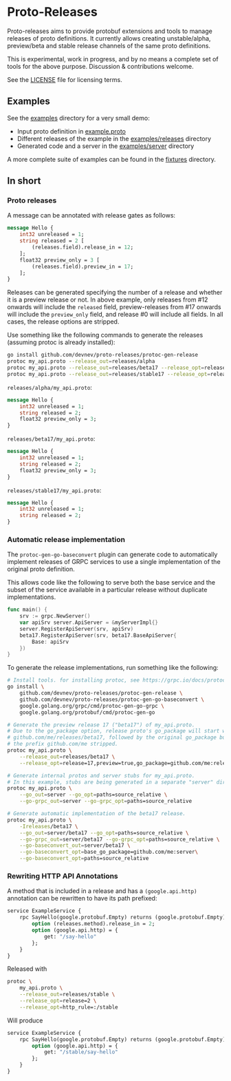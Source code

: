 # Proto-Releases

Proto-releases aims to provide protobuf extensions and tools to manage releases
of proto definitions. It currently allows creating unstable/alpha, preview/beta
and stable release channels of the same proto definitions.

This is experimental, work in progress, and by no means a complete set of tools
for the above purpose. Discussion & contributions welcome.

See the [LICENSE](LICENSE) file for licensing terms.

## Examples

See the [examples](examples) directory for a very small demo:

- Input proto definition in [example.proto](examples/example.proto)
- Different releases of the example in the [examples/releases](examples/releases) directory
- Generated code and a server in the [examples/server](examples/server) directory

A more complete suite of examples can be found in the [fixtures](fixtures)
directory.

## In short

### Proto releases

A message can be annotated with release gates as follows:

```proto
message Hello {
    int32 unreleased = 1;
    string released = 2 [
        (releases.field).release_in = 12;
    ];
    float32 preview_only = 3 [
        (releases.field).preview_in = 17;
    ];
}
```

Releases can be generated specifying the number of a release and whether it is a
preview release or not. In above example, only releases from #12 onwards will
include the `released` field, preview-releases from #17 onwards will include the
`preview_only` field, and release #0 will include all fields. In all cases, the
release options are stripped.

Use something like the following commands to generate the releases (assuming
protoc is already installed):

```sh
go install github.com/devnev/proto-releases/protoc-gen-release
protoc my_api.proto --release_out=releases/alpha
protoc my_api.proto --release_out=releases/beta17 --release_opt=release=17,preview=true
protoc my_api.proto --release_out=releases/stable17 --release_opt=release=17
```

`releases/alpha/my_api.proto`:

```proto
message Hello {
    int32 unreleased = 1;
    string released = 2;
    float32 preview_only = 3;
}
```

`releases/beta17/my_api.proto`:

```proto
message Hello {
    int32 unreleased = 1;
    string released = 2;
    float32 preview_only = 3;
}
```

`releases/stable17/my_api.proto`:

```proto
message Hello {
    int32 unreleased = 1;
    string released = 2;
}
```

### Automatic release implementation

The `protoc-gen-go-baseconvert` plugin can generate code to automatically
implement releases of GRPC services to use a single implementation of the
original proto definition.

This allows code like the following to serve both the base service and the
subset of the service available in a particular release without duplicate
implementations.

```go
func main() {
    srv := grpc.NewServer()
    var apiSrv server.ApiServer = &myServerImpl{}
    server.RegisterApiServer(srv, apiSrv)
    beta17.RegisterApiServer(srv, beta17.BaseApiServer{
        Base: apiSrv
    })
}
```

To generate the release implementations, run something like the following:

```sh
# Install tools. for installing protoc, see https://grpc.io/docs/protoc-installation/.
go install \
    github.com/devnev/proto-releases/protoc-gen-release \
    github.com/devnev/proto-releases/protoc-gen-go-baseconvert \
    google.golang.org/grpc/cmd/protoc-gen-go-grpc \
    google.golang.org/protobuf/cmd/protoc-gen-go

# Generate the preview release 17 ("beta17") of my_api.proto.
# Due to the go_package option, release proto's go_package will start with
# github.com/me/releases/beta17, followed by the original go_package but with
# the prefix github.com/me stripped.
protoc my_api.proto \
    --release_out=releases/beta17 \
    --release_opt=release=17,preview=true,go_package=github.com/me:releases/beta17

# Generate internal protos and server stubs for my_api.proto.
# In this example, stubs are being generated in a separate "server" directory.
protoc my_api.proto \
    --go_out=server --go_opt=paths=source_relative \
    --go-grpc_out=server --go-grpc_opt=paths=source_relative

# Generate automatic implementation of the beta17 release.
protoc my_api.proto \
    -Ireleases/beta17 \
    --go_out=server/beta17 --go_opt=paths=source_relative \
    --go-grpc_out=server/beta17 --go-grpc_opt=paths=source_relative \
    --go-baseconvert_out=server/beta17 \
    --go-baseconvert_opt=base_go_package=github.com/me:server\
    --go-baseconvert_opt=paths=source_relative
```

### Rewriting HTTP API Annotations

A method that is included in a release and has a `(google.api.http)` annotation can be rewritten to have its path prefixed:

```proto
service ExampleService {
    rpc SayHello(google.protobuf.Empty) returns (google.protobuf.Empty) {
        option (releases.method).release_in = 2;
        option (google.api.http) = {
            get: "/say-hello"
        };
    }
}
```

Released with

```sh
protoc \
    my_api.proto \
    --release_out=releases/stable \
    --release_opt=release=2 \
    --release_opt=http_rule=:/stable
```

Will produce

```proto
service ExampleService {
    rpc SayHello(google.protobuf.Empty) returns (google.protobuf.Empty) {
        option (google.api.http) = {
            get: "/stable/say-hello"
        };
    }
}
```
